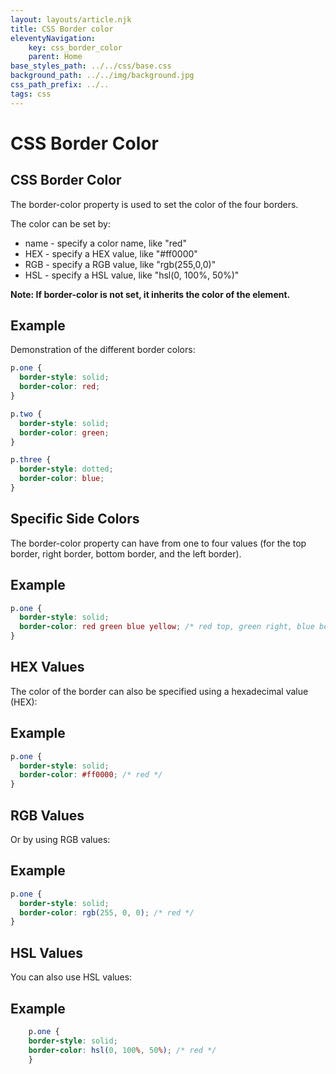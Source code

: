 ```yaml
---
layout: layouts/article.njk
title: CSS Border color
eleventyNavigation:
    key: css_border_color
    parent: Home
base_styles_path: ../../css/base.css
background_path: ../../img/background.jpg
css_path_prefix: ../..
tags: css
---
```

# CSS Border Color
## CSS Border Color
The border-color property is used to set the color of the four borders.

The color can be set by:

* name - specify a color name, like "red"
* HEX - specify a HEX value, like "#ff0000"
* RGB - specify a RGB value, like "rgb(255,0,0)"
* HSL - specify a HSL value, like "hsl(0, 100%, 50%)"

<strong>Note: If border-color is not set, it inherits the color of the element.</strong>

## Example
Demonstration of the different border colors:
```css
p.one {
  border-style: solid;
  border-color: red;
}

p.two {
  border-style: solid;
  border-color: green;
}

p.three {
  border-style: dotted;
  border-color: blue;
}
```
## Specific Side Colors
The border-color property can have from one to four values (for the top border, right border, bottom border, and the left border). 

## Example
```css
p.one {
  border-style: solid;
  border-color: red green blue yellow; /* red top, green right, blue bottom and yellow left */
}
```
## HEX Values
The color of the border can also be specified using a hexadecimal value (HEX):

## Example
```css
p.one {
  border-style: solid;
  border-color: #ff0000; /* red */
}
```
## RGB Values
Or by using RGB values:

## Example
```css
p.one {
  border-style: solid;
  border-color: rgb(255, 0, 0); /* red */
}
```
## HSL Values
You can also use HSL values:

## Example
```css
    p.one {
    border-style: solid;
    border-color: hsl(0, 100%, 50%); /* red */
    }
```